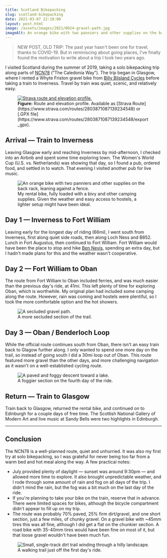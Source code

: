 ```yaml
---
title: Scotland Bikepacking
slug: scotland-bikepacking
date: 2021-03-07 22:10:00
layout: post.html
image: /assets/images/2021/0024-gravel-path.jpg
imageAlt: An orange bike with two panniers and other supplies on the back rack, leaning against a fence.
---
```


> NEW POST, OLD TRIP: The past year hasn't been one for travel, thanks to COVID-19. But in reminiscing about going places, I've finally found the motivation to write about a trip I took two years ago.

I visited Scotland during the summer of 2019, taking a solo bikepacking trip along parts of [NCN78](https://www.sustrans.org.uk/find-a-route-on-the-national-cycle-network/route-78-the-caledonia-way/) (“The Caledonia Way”). The trip began in Glasgow, where I rented a Whyte Friston gravel bike from [Billy Bilsland Cycles](https://www.billybilslandcycles.co.uk/pages/hire/) before taking a train to Inverness. Travel by train was quiet, scenic, and relatively easy.

<figure>
  <a href="https://www.strava.com/routes/2803871087139234548" target="_blank">
    <img src="/assets/images/2021/0024-scotland-route.png" alt="Strava route and elevation profile.">
  </a>
  <figcaption>
    <strong>Figure:</strong> Route and elevation profile. Available as [Strava Route](https://www.strava.com/routes/2803871087139234548) or [.GPX file](https://www.strava.com/routes/2803871087139234548/export_gpx).
  </figcaption>
</figure>

## Arrival — Train to Inverness

Leaving Glasgow early and reaching Inverness by mid-afternoon, I checked into an Airbnb and spent some time exploring town. The Women's World Cup (U.S. vs. Netherlands) was showing that day, so I found a pub, ordered food, and settled in to watch. That evening I visited another pub for live music.

<figure>
  <img src="/assets/images/2021/0024-loadout.jpg" alt="An orange bike with two panniers and other supplies on the back rack, leaning against a fence.">
  <figcaption>
    My rental bike, fully loaded with a bivy and other camping supplies. Given the weather and easy access to hostels, a lighter setup might have been ideal.
  </figcaption>
</figure>

## Day 1 — Inverness to Fort William

Leaving early for the longest day of riding (66mi), I went south from Inverness, first along quiet side roads, then along Loch Ness and B852. Lunch in Fort Augustus, then continued to Fort William. Fort William would have been the place to stop and hike [Ben Nevis](https://en.wikipedia.org/wiki/Ben_Nevis), spending an extra day, but I hadn't made plans for this and the weather wasn't cooperative.

## Day 2 — Fort William to Oban

The route from Fort William to Oban included ferries, and was much easier than the previous day's ride, at 41mi.  This left plenty of time for exploring Oban, which is worthwhile. My original plan had included some camping along the route. However, rain was coming and hostels were plentiful, so I took the more comfortable option and the hot showers.

<figure>
  <img src="/assets/images/2021/0024-gravel-path.jpg" alt="A secluded gravel path.">
  <figcaption>
    A more secluded section of the trail.
  </figcaption>
</figure>

## Day 3 — Oban / Benderloch Loop

While the official route continues south from Oban, there isn't an easy train back to Glagow further along. I only wanted to spend one more day on the trail, so instead of going south I did a 30mi loop out of Oban. This route featured more gravel than the other days, and more challenging navigation as it wasn't on a well-established cycling route.

<figure>
  <img src="/assets/images/2021/0024-day-4.jpg" alt="A paved and foggy descent toward a lake.">
  <figcaption>
    A foggier section on the fourth day of the ride.
  </figcaption>
</figure>

## Return — Train to Glasgow

Train back to Glasgow, returned the rental bike, and continued on to Edinburgh for a couple days of free time. The Scottish National Gallery of Modern Art and live music at Sandy Bells were two highlights in Edinburgh.

***

## Conclusion

The NCN78 is a well-planned route, quiet and unhurried. It was also my first try at solo bikepacking, so I was grateful for never being too far from a warm bed and hot meal along the way. A few practical notes:

- July provided plenty of daylight — sunset was around 9:30pm — and allowed more time to explore. It also brought unpredictable weather, and I rode through some amount of rain and fog on all days of the trip. I didn't mind the rain, but the fog was a bit much on the last day of the ride.
- If you're planning to take your bike on the train, reserve that in advance. There were limited spaces for bikes, although the bicycle compartment didn't appear to fill up on my trip.
- The route was probably 70% paved, 25% firm dirt/gravel, and one short section, just a few miles, of chunky gravel. On a gravel bike with ~45mm tires this was all fine, although I did get a flat on the chunkier section. A road bike with 35-40mm tires would have been fine on most of it, but that loose gravel wouldn't have been much fun.

<figure class="width-large">
  <img src="/assets/images/2021/0024-trail.jpg" alt="Small, single-track dirt trail winding through a hilly landscape.">
  <figcaption>
    A walking trail just off the first day's ride.
  </figcaption>
</figure>

